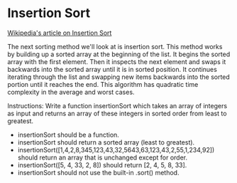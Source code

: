 # Insertion Sort

[Wikipedia's article on Insertion Sort](https://en.wikipedia.org/wiki/Insertion_sort)

The next sorting method we'll look at is insertion sort. This method works by building up a sorted array at the beginning of the list. It begins the sorted array with the first element. Then it inspects the next element and swaps it backwards into the sorted array until it is in sorted position. It continues iterating through the list and swapping new items backwards into the sorted portion until it reaches the end. This algorithm has quadratic time complexity in the average and worst cases.

Instructions: Write a function insertionSort which takes an array of integers as input and returns an array of these integers in sorted order from least to greatest.

- insertionSort should be a function.
- insertionSort should return a sorted array (least to greatest).
- insertionSort([1,4,2,8,345,123,43,32,5643,63,123,43,2,55,1,234,92]) should return an array that is unchanged except for order.
- insertionSort([5, 4, 33, 2, 8]) should return [2, 4, 5, 8, 33].
- insertionSort should not use the built-in .sort() method.
